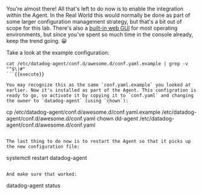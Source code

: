 You're almost there! All that's left to do now is to enable the integration within the Agent. In the Real World this would normally be done as part of some larger configuration management strategy, but that's a bit out of scope for this lab. There's also a [built-in web GUI](https://docs.datadoghq.com/agent/?tab=agentv6#gui) for most operating environments, but since you've spent so much time in the console already, keep the trend going. 😀

Take a look at the example configuration:
```
cat /etc/datadog-agent/conf.d/awesome.d/conf.yaml.example | grep -v "^$\|#"
```{{execute}}

You may recognize this as the same `conf.yaml.example` you looked at earlier. Now it's installed as part of the Agent. This configration is ready to go, so activate it by copying it to `conf.yaml` and changing the owner to `datadog-agent` (using `chown`):
```
cp /etc/datadog-agent/conf.d/awesome.d/conf.yaml.example /etc/datadog-agent/conf.d/awesome.d/conf.yaml
chown dd-agent /etc/datadog-agent/conf.d/awesome.d/conf.yaml
```{{execute}}

The last thing to do now is to restart the Agent so that it picks up the new configuration file:
```
systemctl restart datadog-agent
```{{execute}}

And make sure that worked:
```
datadog-agent status 
```{{execute}}

